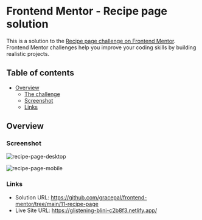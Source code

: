 # Frontend Mentor - Recipe page solution

This is a solution to the [Recipe page challenge on Frontend Mentor](https://www.frontendmentor.io/challenges/recipe-page-KiTsR8QQKm). Frontend Mentor challenges help you improve your coding skills by building realistic projects.

## Table of contents

- [Overview](#overview)
  - [The challenge](#the-challenge)
  - [Screenshot](#screenshot)
  - [Links](#links)

## Overview

### Screenshot

![recipe-page-desktop](https://github.com/gracepal/frontend-mentor/assets/131278381/0116f3fa-bd2a-4baf-add5-6a19017d4766)

![recipe-page-mobile](https://github.com/gracepal/frontend-mentor/assets/131278381/fb476b5f-ef41-4a5e-98ad-a457ef8c9b61)

### Links

- Solution URL: https://github.com/gracepal/frontend-mentor/tree/main/11-recipe-page
- Live Site URL: https://glistening-blini-c2b8f3.netlify.app/
